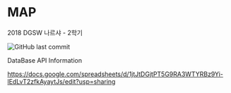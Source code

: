 # MAP
2018 DGSW 나르샤 - 2학기

![GitHub last commit](https://img.shields.io/github/last-commit/google/skia.svg)



DataBase API Information

https://docs.google.com/spreadsheets/d/1jtJtDGjtPT5G9RA3WTYRBz9Yi-lEdLvT2zfkAyaytJs/edit?usp=sharing
